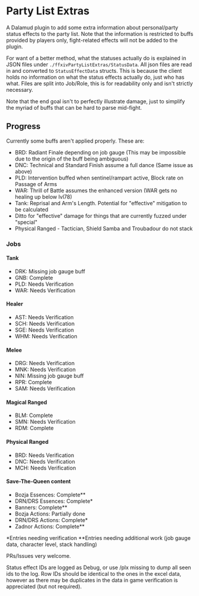 # Party List Extras

A Dalamud plugin to add some extra information about personal/party status effects to the party list.
Note that the information is restricted to buffs provided by players only, fight-related effects will not be added to the plugin.

For want of a better method, what the statuses actually do is explained in JSON files under `./ffxivPartyListExtras/StatusData`.
All json files are read in and converted to `StatusEffectData` structs.
This is because the client holds no information on what the status effects actually do, just who has what.
Files are split into Job/Role, this is for readability only and isn't strictly necessary.

Note that the end goal isn't to perfectly illustrate damage, just to simplify the myriad of buffs that can be hard to parse mid-fight.

## Progress

Currently some buffs aren't applied properly. These are:
- BRD: Radiant Finale depending on job gauge (This may be impossible due to the origin of the buff being ambiguous)
- DNC: Technical and Standard Finish assume a full dance (Same issue as above)
- PLD: Intervention buffed when sentinel/rampart active, Block rate on Passage of Arms
- WAR: Thrill of Battle assumes the enhanced version (WAR gets no healing up below lvl78)
- Tank: Reprisal and Arm's Length. Potential for "effective" mitigation to be calculated
- Ditto for "effective" damage for things that are currently fuzzed under "special"
- Physical Ranged - Tactician, Shield Samba and Troubadour do not stack

### Jobs

#### Tank
- DRK: Missing job gauge buff
- GNB: Complete
- PLD: Needs Verification
- WAR: Needs Verification

#### Healer
- AST: Needs Verification
- SCH: Needs Verification
- SGE: Needs Verification
- WHM: Needs Verification

#### Melee
- DRG: Needs Verification
- MNK: Needs Verification
- NIN: Missing job gauge buff
- RPR: Complete
- SAM: Needs Verification

#### Magical Ranged
- BLM: Complete
- SMN: Needs Verification
- RDM: Complete

#### Physical Ranged
- BRD: Needs Verification
- DNC: Needs Verification
- MCH: Needs Verification


#### Save-The-Queen content
- Bozja Essences: Complete**
- DRN/DRS Essences: Complete*
- Banners: Complete**
- Bozja Actions: Partially done
- DRN/DRS Actions: Complete*
- Zadnor Actions: Complete**

*Entries needing verification
**Entries needing additional work (job gauge data, character level, stack handling)

PRs/Issues very welcome.

Status effect IDs are logged as Debug, or use /plx missing to dump all seen ids to the log.
Row IDs should be identical to the ones in the excel data, however as there may be duplicates in the data in game verification is appreciated (but not required).

